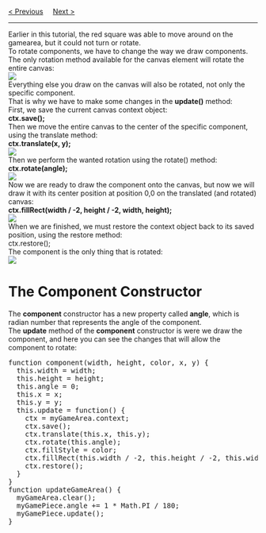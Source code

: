 <a href="/JS/Graphics/Game/Bouncing.md">&lt; Previous</a>
&nbsp;&nbsp;&nbsp;
<a href="/JS/Graphics/Game/Movement.md">Next &gt;</a>
<hr>
Earlier in this tutorial, the red square was able to move around on the gamearea, but it could not turn or rotate.
<br>
To rotate components, we have to change the way we draw components.
<br>
The only rotation method available for the canvas element will rotate the entire canvas:
<br>
<img src="https://i.imgur.com/BS3lX6B.png">
<br>
Everything else you draw on the canvas will also be rotated, not only the specific component.
<br>
That is why we have to make some changes in the <b>update()</b> method:
<br>
First, we save the current canvas context object:
<br>
<b>ctx.save();</b>
<br>
Then we move the entire canvas to the center of the specific component, using the translate method:
<br>
<b>ctx.translate(x, y);</b>
<br>
<img src="https://i.imgur.com/4UD70yW.png">
<br>
Then we perform the wanted rotation using the rotate() method:
<br>
<b>ctx.rotate(angle);</b>
<br>
<img src="https://i.imgur.com/NKKo6lU.png">
<br>
Now we are ready to draw the component onto the canvas, but now we will draw it with its center position at position 0,0 on the translated (and rotated) canvas:
<br>
<b>ctx.fillRect(width / -2, height / -2, width, height);</b>
<br>
<img src="https://i.imgur.com/T9PFBc7.png">
<br>
When we are finished, we must restore the context object back to its saved position, using the restore method:
<br>
ctx.restore();
<br>
The component is the only thing that is rotated:
<br>
<img src="https://i.imgur.com/NWP0DHb.png">
<h1>The Component Constructor</h1>
The <b>component</b> constructor has a new property called <b>angle</b>, which is radian number that represents the angle of the component.
<br>
The <b>update</b> method of the <b>component</b> constructor is were we draw the component, and here you can see the changes that will allow the component to rotate:
<pre>
function component(width, height, color, x, y) {
  this.width = width;
  this.height = height;
  this.angle = 0;
  this.x = x;
  this.y = y;
  this.update = function() {
    ctx = myGameArea.context;
    ctx.save();
    ctx.translate(this.x, this.y);
    ctx.rotate(this.angle);
    ctx.fillStyle = color;
    ctx.fillRect(this.width / -2, this.height / -2, this.width, this.height);
    ctx.restore();
  }
}
function updateGameArea() {
  myGameArea.clear();
  myGamePiece.angle += 1 * Math.PI / 180;
  myGamePiece.update();
}
</pre>
